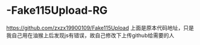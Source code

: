 # -Fake115Upload-RG
https://github.com/zxzx19900109/Fake115Upload
上面是原本代码地址，只是我自己用在油猴上后发现js有错误，故自己修改下上传github给需要的人
